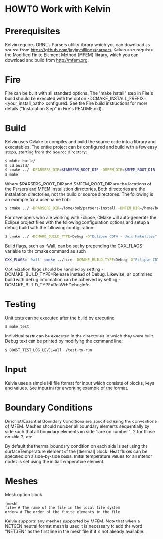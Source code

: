 HOWTO Work with Kelvin
=

Prerequisites
==

Kelvin requires ORNL's Parsers utility library which you can download as source from https://github.com/jayjaybillings/parsers. Kelvin also requires the Modified Finite Element Method (MFEM) library, which you can download and build from http://mfem.org.

Fire
===

Fire can be built with all standard options. The "make install" step in Fire's build should be executed with the option -DCMAKE_INSTALL_PREFIX=<your_install_path> configured. See the Fire build instructions for more details ("Installation Step" in Fire's README.md).

Build
==

Kelvin uses CMake to compiles and build the source code into a library and executables. The entire project can be configured and build with a few easy steps, starting from the source directory:

```bash
$ mkdir build/
$ cd build/
$ cmake ../ -DPARSERS_DIR=$PARSERS_ROOT_DIR -DMFEM_DIR=$MFEM_ROOT_DIR
$ make
```

Where $PARSERS_ROOT_DIR and $MFEM_ROOT_DIR are the locations of the Parsers and MFEM installation directories. Both directories are the installation directories, not the build or source directories. The following is an example for a user name bob:

```bash
$ cmake ../ -DPARSERS_DIR=/home/bob/parsers-install -DMFEM_DIR=/home/bob/mfem-install
```

For developers who are working with Eclipse, CMake will auto-generate the Eclipse project files with the following configuration options and setup a debug build with the following configuration:

```bash
$ cmake ../ -DCMAKE_BUILD_TYPE=Debug -G"Eclipse CDT4 - Unix Makefiles" -DCMAKE_ECLIPSE_VERSION=4.5 -DPARSERS_DIR=/home/bob/parsers-install -DMFEM_DIR=/home/bob/mfem-install 
```

Build flags, such as -Wall, can be set by prepending the CXX_FLAGS variable to 
the cmake command as such

```bash
CXX_FLAGS='-Wall' cmake ../fire -DCMAKE_BUILD_TYPE=Debug -G"Eclipse CDT4 - Unix Makefiles" -DCMAKE_ECLIPSE_VERSION=4.5
```

Optimization flags should be handled by setting -DCMAKE_BUILD_TYPE=Release 
instead of Debug. Likewise, an optimized build with debug information can be 
acheived by setting -DCMAKE_BUILD_TYPE=RelWithDebugInfo.

Testing
===

Unit tests can be executed after the build by executing

```bash
$ make test
```

Individual tests can be executed in the directories in which they were built. Debug text can be printed by modifying the command line:

```bash
$ BOOST_TEST_LOG_LEVEL=all ./test-to-run
```

Input
==

Kelvin uses a simple INI file format for input which consists of blocks, keys and values. See input.ini for a working example of the format.

Boundary Conditions
===

Dirichlet/Essential Boundary Conditions are specified using the conventions of MFEM. Meshes should number all boundary elements sequentially by side such that all boundary elements on side 1 are on number 1, 2 for those on side 2, etc.

By default the thermal boundary condition on each side is set using the surfaceTemperature element of the [thermal] block. Heat fluxes can be specified on a side-by-side basis. Initial temperature values for all interior nodes is set using the initialTemperature element.

Meshes
===

Mesh option block

```
[mesh]
file= # The name of the file in the local file system
order= # The order of the finite elements in the file 
```

Kelvin supports any meshes supported by MFEM. Note that when a NETGEN neutral format mesh is used it is necessary to add the word "NETGEN" as the first line in the mesh file if it is not already available.
